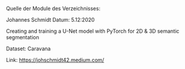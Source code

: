 
Quelle der Module des Verzeichnisses:

Johannes Schmidt
Datum: 5.12:2020

Creating and training a U-Net model with PyTorch for 2D & 3D semantic segmentation

Dataset: Caravana

Link: https://johschmidt42.medium.com/

